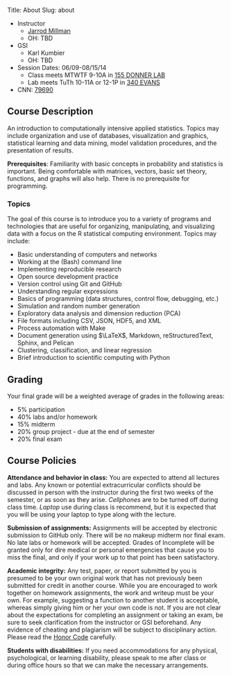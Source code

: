 Title: About
Slug: about

* Instructor
    * [Jarrod Millman](http://jarrodmillman.com)
    * OH: TBD
* GSI
    * Karl Kumbier 
    * OH: TBD
* Session Dates: 06/09-08/15/14
    * Class meets MTWTF 9-10A in [155 DONNER LAB](https://maps.google.com/maps?q=155-donner+lab+berkeley+ca&hl=en&ll=37.8757,-122.25631&spn=0.01045,0.021136&sll=37.870775,-122.30098&sspn=0.083609,0.169086&t=h&hnear=Donner+Lab,+Berkeley,+California+94709&z=16)
    * Lab meets TuTh 10-11A or 12-1P in [340 EVANS](https://maps.google.com/maps?q=340+evans+statistics+berkeley+ca&hl=en&sll=37.8757,-122.25631&sspn=0.01045,0.021136&t=h&hq=340+evans+statistics+berkeley+ca&z=16)
* CNN: [79690](http://osoc.berkeley.edu/OSOC/osoc?p_ccn=79690&p_term=SU)

## Course Description

An introduction to computationally intensive applied statistics. Topics may
include organization and use of databases, visualization and graphics,
statistical learning and data mining, model validation procedures, and the
presentation of results.

**Prerequisites**: Familiarity with basic concepts in probability and
statistics is important.  Being comfortable with matrices, vectors, basic set
theory, functions, and graphs will also help.  There is no prerequisite for
programming.

### Topics

The goal of this course is to introduce you to a variety of programs and
technologies that are useful for organizing, manipulating, and visualizing data
with a focus on the R statistical computing environment.  Topics may include:

* Basic understanding of computers and networks
* Working at the (Bash) command line
* Implementing reproducible research
* Open source development practice
* Version control using Git and GitHub
* Understanding regular expressions
* Basics of programming (data structures, control flow, debugging, etc.)
* Simulation and random number generation
* Exploratory data analysis and dimension reduction (PCA)
* File formats including CSV, JSON, HDF5, and XML
* Process automation with Make
* Document generation using $\LaTeX$, Markdown, reStructuredText, Sphinx, and Pelican
* Clustering, classification, and linear regression
* Brief introduction to scientific computing with Python

## Grading

Your final grade will be a weighted average of grades in the following areas:

* 5% participation
* 40% labs and/or homework
* 15% midterm
* 20% group project - due at the end of semester
* 20% final exam

## Course Policies

**Attendance and behavior in class:** You are expected to attend all lectures
and labs.  Any known or potential extracurricular conflicts should be discussed
in person with the instructor during the first two weeks of the semester, or as
soon as they arise. *Cellphones* are to be turned off during class time.
*Laptop* use during class is recommend, but it is expected that you will be
using your laptop to type along with the lecture.

**Submission of assignments:** Assignments will be accepted by electronic
submission to GitHub only.  There will be no makeup midterm nor final exam. No
late labs or homework will be accepted.  Grades of Incomplete will be granted
only for dire medical or personal emergencies that cause you to miss the final,
and only if your work up to that point has been satisfactory.

**Academic integrity:** Any test, paper, or report submitted by you is presumed
to be your own original work that has not previously been submitted for credit
in another course. While you are encouraged to work together on homework
assignments, the work and writeup must be your own. For example, suggesting a
function to another student is acceptable, whereas simply giving him or her
your own code is not.  If you are not clear about the expectations for
completing an assignment or taking an exam, be sure to seek clarification from
the instructor or GSI beforehand. Any evidence of cheating and plagiarism will
be subject to disciplinary action.  Please read the [Honor
Code](http://asuc.org/honorcode/index.php) carefully.

**Students with disabilities:** If you need accommodations for any physical,
psychological, or learning disability, please speak to me after class or during
office hours so that we can make the necessary arrangements.
